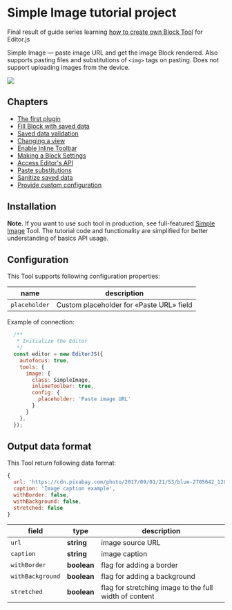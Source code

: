 # Simple Image tutorial project
Final result of guide series learning [how to create own Block Tool](https://editorjs.io/creating-a-block-tool) for Editor.js

Simple Image — paste image URL and get the image Block rendered. 
Also supports pasting files and substitutions of `<img>` tags on pasting. 
Does not support uploading images from the device. 

![](https://capella.pics/2cd4f84f-cb1c-4a15-b281-25af67a9f4e9.jpg)

## Chapters

- [The first plugin](https://editorjs.io/the-first-plugin)
- [Fill Block with saved data](https://editorjs.io/fill-block-with-saved-data)
- [Saved data validation](https://editorjs.io/saved-data-validation)
- [Changing a view](https://editorjs.io/changing-a-view)
- [Enable Inline Toolbar](https://editorjs.io/enable-inline-toolbar)
- [Making a Block Settings](https://editorjs.io/making-a-block-settings)
- [Access Editor's API](https://editorjs.io/access-api)
- [Paste substitutions](https://editorjs.io/paste-substitutions)
- [Sanitize saved data](https://editorjs.io/sanitize-saved-data)
- [Provide custom configuration](https://editorjs.io/provide-custom-configuration)


## Installation

**Note.** If you want to use such tool in production, see full-featured [Simple Image](https://github.com/editor-js/simple-image) Tool.
The tutorial code and functionality are simplified for better understanding of basics API usage.

## Configuration

This Tool supports following configuration properties:

| name | description |   
| -- | -- |
| `placeholder` | Custom placeholder for «Paste URL» field |

Example of connection:

```js
  /**
   * Initialize the Editor
   */
  const editor = new EditorJS({
    autofocus: true,
    tools: {
      image: {
        class: SimpleImage,
        inlineToolbar: true,
        config: {
          placeholder: 'Paste image URL'
        }
      }
    },
  });
```

## Output data format

This Tool return following data format:

```js
{
  url: 'https://cdn.pixabay.com/photo/2017/09/01/21/53/blue-2705642_1280.jpg'
  caption: 'Image caption example',
  withBorder: false,
  withBackground: false,
  stretched: false
}
```

| field | type | description |
| -- | -- | -- |
| `url` | __string__ | image source URL |
| `caption` | __string__ | image caption |
| `withBorder` | __boolean__ | flag for adding a border |
| `withBackground` | __boolean__ | flag for adding a background |
| `stretched` | __boolean__ | flag for stretching image to the full width of content |